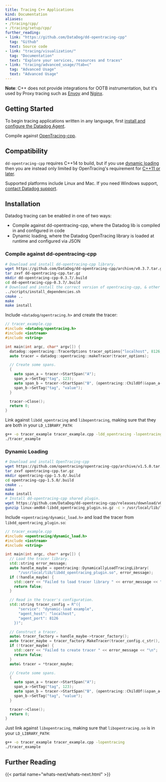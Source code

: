 ```yaml
---
title: Tracing C++ Applications
kind: Documentation
aliases:
- /tracing/cpp/
- /tracing/setup/cpp/
further_reading:
- link: "https://github.com/DataDog/dd-opentracing-cpp"
  tag: "Github"
  text: Source code
- link: "tracing/visualization/"
  tag: "Documentation"
  text: "Explore your services, resources and traces"
- link: "tracing/advanced_usage/?tab=c"
  tag: "Advanced Usage"
  text: "Advanced Usage"
---
```



**Note**: C++ does not provide integrations for OOTB instrumentation, but it's used by Proxy tracing such as [Envoy][1] and [Nginx][2].

## Getting Started

To begin tracing applications written in any language, first [install and configure the Datadog Agent][3].

Compile against [OpenTracing-cpp][4].

## Compatibility

`dd-opentracing-cpp` requires C++14 to build, but if you use [dynamic loading](#dynamic-loading) then you are instead only limited by OpenTracing's requirement for [C++11 or later][5].

Supported platforms include Linux and Mac. If you need Windows support, [contact Datadog support][6].

## Installation

Datadog tracing can be enabled in one of two ways:

* Compile against dd-opentracing-cpp, where the Datadog lib is compiled in and configured in code
* Dynamic loading, where the Datadog OpenTracing library is loaded at runtime and configured via JSON

### Compile against dd-opentracing-cpp

```bash
# Download and install dd-opentracing-cpp library.
wget https://github.com/DataDog/dd-opentracing-cpp/archive/v0.3.7.tar.gz -O dd-opentracing-cpp.tar.gz
tar zxvf dd-opentracing-cpp.tar.gz
mkdir dd-opentracing-cpp-0.3.7/.build
cd dd-opentracing-cpp-0.3.7/.build
# Download and install the correct version of opentracing-cpp, & other deps.
../scripts/install_dependencies.sh
cmake ..
make
make install
```

Include `<datadog/opentracing.h>` and create the tracer:

```cpp
// tracer_example.cpp
#include <datadog/opentracing.h>
#include <iostream>
#include <string>

int main(int argc, char* argv[]) {
  datadog::opentracing::TracerOptions tracer_options{"localhost", 8126, "compiled-in example"};
  auto tracer = datadog::opentracing::makeTracer(tracer_options);

  // Create some spans.
  {
    auto span_a = tracer->StartSpan("A");
    span_a->SetTag("tag", 123);
    auto span_b = tracer->StartSpan("B", {opentracing::ChildOf(&span_a->context())});
    span_b->SetTag("tag", "value");
  }

  tracer->Close();
  return 0;
}
```

Link against `libdd_opentracing` and `libopentracing`, making sure that they are both in your `LD_LIBRARY_PATH`:

```bash
g++ -o tracer_example tracer_example.cpp -ldd_opentracing -lopentracing
./tracer_example
```

### Dynamic Loading

```bash
# Download and install OpenTracing-cpp
wget https://github.com/opentracing/opentracing-cpp/archive/v1.5.0.tar.gz -O opentracing-cpp.tar.gz
tar zxvf opentracing-cpp.tar.gz
mkdir opentracing-cpp-1.5.0/.build
cd opentracing-cpp-1.5.0/.build
cmake ..
make
make install
# Install dd-opentracing-cpp shared plugin.
wget https://github.com/DataDog/dd-opentracing-cpp/releases/download/v0.3.7/linux-amd64-libdd_opentracing_plugin.so.gz
gunzip linux-amd64-libdd_opentracing_plugin.so.gz -c > /usr/local/lib/libdd_opentracing_plugin.so
```

Include `<opentracing/dynamic_load.h>` and load the tracer from `libdd_opentracing_plugin.so`:

```cpp
// tracer_example.cpp
#include <opentracing/dynamic_load.h>
#include <iostream>
#include <string>

int main(int argc, char* argv[]) {
  // Load the tracer library.
  std::string error_message;
  auto handle_maybe = opentracing::DynamicallyLoadTracingLibrary(
      "/usr/local/lib/libdd_opentracing_plugin.so", error_message);
  if (!handle_maybe) {
    std::cerr << "Failed to load tracer library " << error_message << "\n";
    return false;
  }

  // Read in the tracer's configuration.
  std::string tracer_config = R"({
      "service": "dynamic-load example",
      "agent_host": "localhost",
      "agent_port": 8126
    })";

  // Construct a tracer.
  auto& tracer_factory = handle_maybe->tracer_factory();
  auto tracer_maybe = tracer_factory.MakeTracer(tracer_config.c_str(), error_message);
  if (!tracer_maybe) {
    std::cerr << "Failed to create tracer " << error_message << "\n";
    return false;
  }
  auto& tracer = *tracer_maybe;

  // Create some spans.
  {
    auto span_a = tracer->StartSpan("A");
    span_a->SetTag("tag", 123);
    auto span_b = tracer->StartSpan("B", {opentracing::ChildOf(&span_a->context())});
    span_b->SetTag("tag", "value");
  }

  tracer->Close();
  return 0;
}
```

Just link against `libopentracing`, making sure that `libopentracing.so` is in your `LD_LIBRARY_PATH`:

```bash
g++ -o tracer_example tracer_example.cpp -lopentracing
./tracer_example
```

## Further Reading

{{< partial name="whats-next/whats-next.html" >}}

[1]: /tracing/proxies/envoy
[2]: /tracing/proxies/nginx
[3]: https://docs.datadoghq.com/tracing/setup
[4]: https://github.com/opentracing/opentracing-cpp
[5]: https://github.com/opentracing/opentracing-cpp/#cc98
[6]: https://docs.datadoghq.com/help
